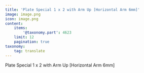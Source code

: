 ```yaml
---
title: 'Plate Special 1 x 2 with Arm Up [Horizontal Arm 6mm]'
image: image.png
icon: image.png
content:
    items:
        '@taxonomy.part': 4623
    limit: 12
    pagination: true
taxonomy:
    tag: translate
---
```


Plate Special 1 x 2 with Arm Up [Horizontal Arm 6mm]

